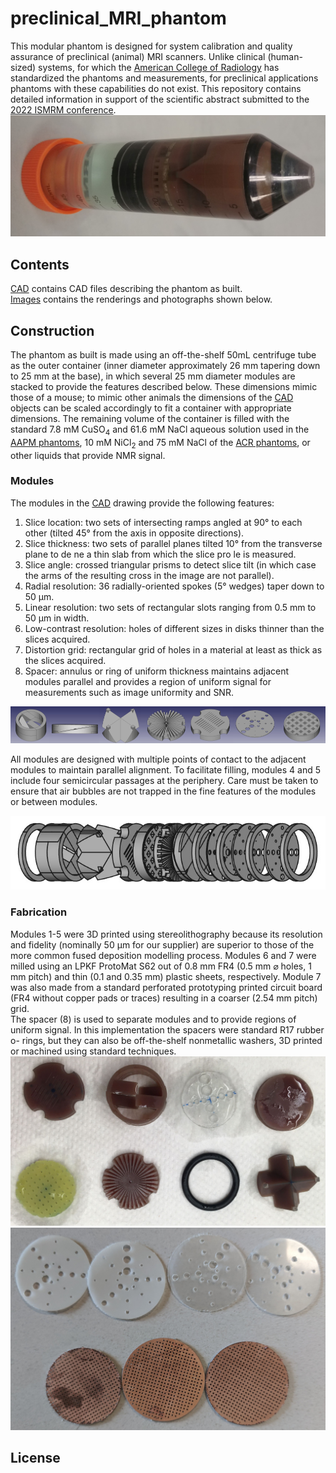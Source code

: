 # preclinical_MRI_phantom
This modular phantom is designed for system calibration and quality assurance of preclinical (animal) MRI scanners. Unlike clinical (human-sized) systems, for which the [American College of Radiology](https://www.acr.org/) has standardized the phantoms and measurements, for preclinical applications phantoms with these capabilities do not exist.
This repository contains detailed information in support of the scientific abstract submitted to the [2022 ISMRM conference](https://www.ismrm.org/22m/).
![assembled phantom](https://github.com/dezanche/preclinical_MRI_phantom/blob/main/Images/Photos/phantom_cropped.jpg)

## Contents
[CAD](https://github.com/dezanche/preclinical_MRI_phantom/tree/main/CAD) contains CAD files describing the phantom as built.\
[Images](https://github.com/dezanche/preclinical_MRI_phantom/tree/main/Images) contains the renderings and photographs shown below.

## Construction
The phantom as built is made using an off-the-shelf 50mL centrifuge tube as the outer container (inner diameter approximately 26 mm tapering down to 25 mm at the base), in which several 25 mm diameter modules are stacked to provide the features described below. These dimensions mimic those of a mouse; to mimic other animals the dimensions of the [CAD](./tree/main/CAD) objects can be scaled accordingly to fit a container with appropriate dimensions.
The remaining volume of the container is filled with the standard 7.8 mM CuSO<sub>4</sub> and 61.6 mM NaCl aqueous solution used in the [AAPM phantoms](https://www.aapm.org/pubs/reports/rpt_100.pdf), 10 mM NiCl<sub>2</sub> and 75 mM NaCl of the [ACR phantoms](https://www.acraccreditation.org/-/media/ACRAccreditation/Documents/MRI/ACR-Large--Med-Phantom-GuidanceFinal.pdf), or other liquids that provide NMR signal.

### Modules
The modules in the [CAD](https://github.com/dezanche/preclinical_MRI_phantom/tree/main/CAD) drawing provide the following features:
1. Slice location: two sets of intersecting ramps angled at 90° to each other (tilted 45° from the axis in opposite directions).
2. Slice thickness: two sets of parallel planes tilted 10° from the transverse plane to de ne a thin slab from which the slice pro le is measured.
3. Slice angle: crossed triangular prisms to detect slice tilt (in which case the arms of the resulting cross in the image are not parallel).
4. Radial resolution: 36 radially-oriented spokes (5° wedges) taper down to 50 μm.
5. Linear resolution: two sets of rectangular slots ranging from 0.5 mm to 50 μm in width.
6. Low-contrast resolution: holes of different sizes in disks thinner than the slices acquired.
7. Distortion grid: rectangular grid of holes in a material at least as thick as the slices acquired.
8. Spacer: annulus or ring of uniform thickness maintains adjacent modules parallel and provides a region of uniform signal for measurements such as
image uniformity and SNR.

<!-- end of the list -->

![modules](https://github.com/dezanche/preclinical_MRI_phantom/blob/main/Images/Renderings/Modules.png)

All modules are designed with multiple points of contact to the adjacent modules to maintain parallel alignment. To facilitate filling, modules 4 and 5
include four semicircular passages at the periphery. Care must be taken to ensure that air bubbles are not trapped in the fine features of the modules or
between modules.

![modules](https://github.com/dezanche/preclinical_MRI_phantom/blob/main/Images/Renderings/mouse_phantom_exploded_view.png)

### Fabrication
Modules 1-5 were 3D printed using stereolithography because its resolution and fidelity (nominally 50 μm for our supplier) are superior to those of the
more common fused deposition modelling process. Modules 6 and 7 were milled using an LPKF ProtoMat S62 out of 0.8 mm FR4 (0.5 mm ⌀ holes, 1 mm
pitch) and thin (0.1 and 0.35 mm) plastic sheets, respectively. Module 7 was also made from a standard perforated prototyping printed circuit
board (FR4 without copper pads or traces) resulting in a coarser (2.54 mm pitch) grid.\
The spacer (8) is used to separate modules and to provide regions of uniform signal. In this implementation the spacers were standard R17 rubber o-
rings, but they can also be off-the-shelf nonmetallic washers, 3D printed or machined using standard techniques.
![modules](https://github.com/dezanche/preclinical_MRI_phantom/blob/main/Images/Photos/various_inserts.jpg)
![modules](https://github.com/dezanche/preclinical_MRI_phantom/blob/main/Images/Photos/resolution_inserts.jpg)

## License
